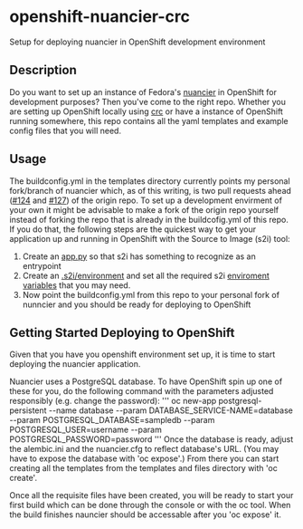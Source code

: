# openshift-nuancier-crc
Setup for deploying nuancier in OpenShift development environment


Description
-----------
Do you want to set up an instance of Fedora's [nuancier](https://github.com/fedora-infra/nuancier) in OpenShift for development purposes? Then you've come to the right repo. Whether you are setting up OpenShift locally using [crc](https://developers.redhat.com/products/codeready-containers/overview) or have a instance of OpenShift running somewhere, this repo contains all the yaml templates and example config files that you will need.


Usage
---------------------
The buildconfig.yml in the templates directory currently points my personal fork/branch of nuancier which, as of this writing, is two pull requests ahead ([#124](https://github.com/fedora-infra/nuancier/pull/124) and [#127](https://github.com/fedora-infra/nuancier/pull/127)) of the origin repo. To set up a development envirment of your own it might be advisable to make a fork of the origin repo yourself instead of forking the repo that is already in the buildcofig.yml of this repo. If you do that, the following steps are the quickest way to get your application up and running in OpenShift with the Source to Image (s2i) tool:

1.  Create an [app.py](https://github.com/jontrossbach/nuancier/blob/nuancier_crc_openshift/app.py) so that s2i has something to recognize as an entrypoint
1.  Create an [.s2i/environment](https://github.com/jontrossbach/nuancier/blob/nuancier_crc_openshift/.s2i/environment) and set all the required s2i [enviroment variables](https://github.com/sclorg/s2i-python-container/blob/master/3.6/README.md#environment-variables) that you may need.
1.  Now point the buildconfig.yml from this repo to your personal fork of nunncier and you should be ready for deploying to OpenShift


Getting Started Deploying to OpenShift
--------------------
Given that you have you openshift environment set up, it is time to start deploying the nuancier application.

Nuancier uses a PostgreSQL database. To have OpenShift spin up one of these for you, do the following command with the parameters adjusted responsibly (e.g. change the password):
'''
oc new-app postgresql-persistent --name database --param DATABASE_SERVICE-NAME=database --param POSTGRESQL_DATABASE=sampledb --param POSTGRESQL_USER=username --param POSTGRESQL_PASSWORD=password
'''
Once the database is ready, adjust the alembic.ini and the nuancier.cfg to reflect database's URL. (You may have to expose the database with 'oc expose'.) From there you can start creating all the templates from the templates and files directory with 'oc create'.

Once all the requisite files have been created, you will be ready to start your first build which can be done through the console or with the oc tool. When the build finishes nauncier should be accessable after you 'oc expose' it.
